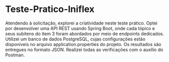 # Teste-Pratico-Iniflex

Atendendo à solicitação, explorei a criatividade neste teste prático. Optei por desenvolver uma API REST usando Spring Boot, onde cada tópico e seus subitens do item 3 foram abordados por meio de endpoints dedicados. Utilizei um banco de dados PostgreSQL, cujas configurações estão disponíveis no arquivo application.properties do projeto. Os resultados são entregues no formato JSON. Realizei todas as verificações com o auxílio do Postman.
